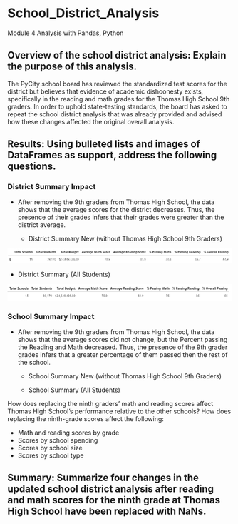 # School_District_Analysis
Module 4 Analysis with Pandas, Python


## Overview of the school district analysis: Explain the purpose of this analysis.

The PyCity school board has reviewed the standardized test scores for the district but believes that evidence of academic dishoonesty exists, specifically in the reading and math grades for the Thomas High School 9th graders. In order to uphold state-testing standards, the board has asked to repeat the school district analysis that was already provided and advised how these changes affected the original overall analysis. 

## Results: Using bulleted lists and images of DataFrames as support, address the following questions.

### District Summary Impact 

- After removing the 9th graders from Thomas High School, the data shows that the average scores for the district decreases. Thus, the presence of their grades infers that their grades were greater than the district average. 

  - District Summary New (without Thomas High School 9th Graders)

![Alt text](https://github.com/Austin-Cyr/School_District_Analysis/blob/main/District%20Summary%2010-11-12th.PNG?raw=true)

  - District Summary (All Students)

![Alt_Text](https://github.com/Austin-Cyr/School_District_Analysis/blob/main/District%20Summary%209-12.PNG?raw=true)

### School Summary Impact
 
- After removing the 9th graders from Thomas High School, the data shows that the average scores did not change, but the Percent passing the Reading and Math decreased. Thus, the presence of the 9th grader grades infers that a greater percentage of them passed then the rest of the school.

  - School Summary New (without Thomas High School 9th Graders)


  - School Summary (All Students)

How does replacing the ninth graders’ math and reading scores affect Thomas High School’s performance relative to the other schools?
How does replacing the ninth-grade scores affect the following:
- Math and reading scores by grade
- Scores by school spending
- Scores by school size
- Scores by school type

## Summary: Summarize four changes in the updated school district analysis after reading and math scores for the ninth grade at Thomas High School have been replaced with NaNs.
